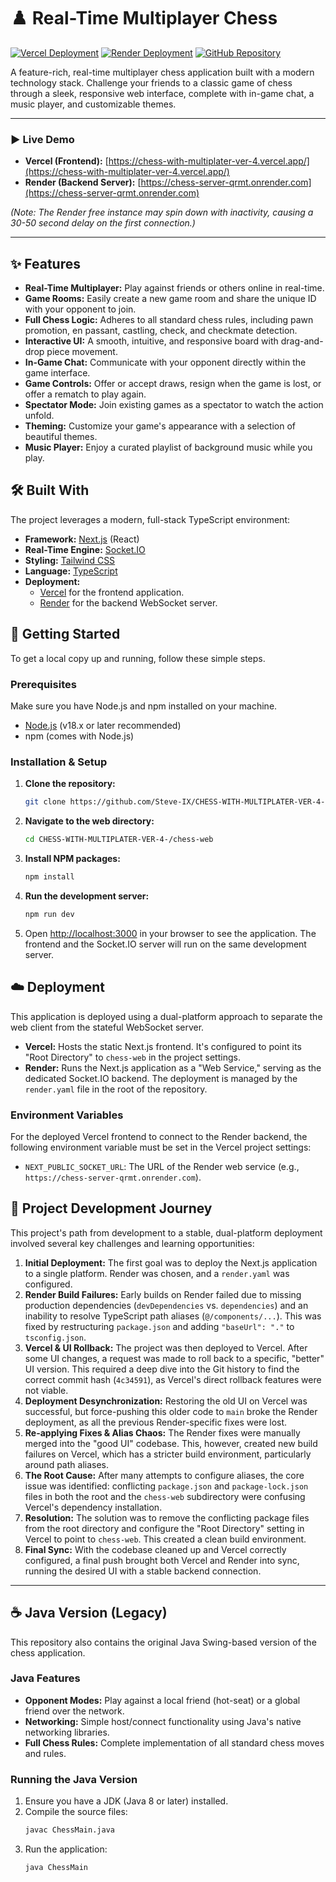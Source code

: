 # ♟️ Real-Time Multiplayer Chess

[![Vercel Deployment](https://img.shields.io/badge/Vercel-Live_Demo-black?style=for-the-badge&logo=vercel)](https://chess-with-multiplater-ver-4.vercel.app/)
[![Render Deployment](https://img.shields.io/badge/Render-Live_Demo-46E3B7?style=for-the-badge&logo=render)](https://chess-server-qrmt.onrender.com)
[![GitHub Repository](https://img.shields.io/badge/GitHub-Repo-blue?style=for-the-badge&logo=github)](https://github.com/Steve-IX/CHESS-WITH-MULTIPLATER-VER-4-)

A feature-rich, real-time multiplayer chess application built with a modern technology stack. Challenge your friends to a classic game of chess through a sleek, responsive web interface, complete with in-game chat, a music player, and customizable themes.

---

### ▶️ Live Demo

-   **Vercel (Frontend):** [https://chess-with-multiplater-ver-4.vercel.app/](https://chess-with-multiplater-ver-4.vercel.app/)
-   **Render (Backend Server):** [https://chess-server-qrmt.onrender.com](https://chess-server-qrmt.onrender.com)

*(Note: The Render free instance may spin down with inactivity, causing a 30-50 second delay on the first connection.)*

---

## ✨ Features

-   **Real-Time Multiplayer:** Play against friends or others online in real-time.
-   **Game Rooms:** Easily create a new game room and share the unique ID with your opponent to join.
-   **Full Chess Logic:** Adheres to all standard chess rules, including pawn promotion, en passant, castling, check, and checkmate detection.
-   **Interactive UI:** A smooth, intuitive, and responsive board with drag-and-drop piece movement.
-   **In-Game Chat:** Communicate with your opponent directly within the game interface.
-   **Game Controls:** Offer or accept draws, resign when the game is lost, or offer a rematch to play again.
-   **Spectator Mode:** Join existing games as a spectator to watch the action unfold.
-   **Theming:** Customize your game's appearance with a selection of beautiful themes.
-   **Music Player:** Enjoy a curated playlist of background music while you play.

## 🛠️ Built With

The project leverages a modern, full-stack TypeScript environment:

-   **Framework:** [Next.js](https://nextjs.org/) (React)
-   **Real-Time Engine:** [Socket.IO](https://socket.io/)
-   **Styling:** [Tailwind CSS](https://tailwindcss.com/)
-   **Language:** [TypeScript](https://www.typescriptlang.org/)
-   **Deployment:**
    -   [Vercel](https://vercel.com/) for the frontend application.
    -   [Render](https://render.com/) for the backend WebSocket server.

## 🚀 Getting Started

To get a local copy up and running, follow these simple steps.

### Prerequisites

Make sure you have Node.js and npm installed on your machine.
*   [Node.js](https://nodejs.org/en/download/) (v18.x or later recommended)
*   npm (comes with Node.js)

### Installation & Setup

1.  **Clone the repository:**
    ```sh
    git clone https://github.com/Steve-IX/CHESS-WITH-MULTIPLATER-VER-4-.git
    ```
2.  **Navigate to the web directory:**
    ```sh
    cd CHESS-WITH-MULTIPLATER-VER-4-/chess-web
    ```
3.  **Install NPM packages:**
    ```sh
    npm install
    ```
4.  **Run the development server:**
    ```sh
    npm run dev
    ```
5.  Open [http://localhost:3000](http://localhost:3000) in your browser to see the application. The frontend and the Socket.IO server will run on the same development server.

## ☁️ Deployment

This application is deployed using a dual-platform approach to separate the web client from the stateful WebSocket server.

-   **Vercel:** Hosts the static Next.js frontend. It's configured to point its "Root Directory" to `chess-web` in the project settings.
-   **Render:** Runs the Next.js application as a "Web Service," serving as the dedicated Socket.IO backend. The deployment is managed by the `render.yaml` file in the root of the repository.

### Environment Variables

For the deployed Vercel frontend to connect to the Render backend, the following environment variable must be set in the Vercel project settings:

-   `NEXT_PUBLIC_SOCKET_URL`: The URL of the Render web service (e.g., `https://chess-server-qrmt.onrender.com`).

## 📜 Project Development Journey

This project's path from development to a stable, dual-platform deployment involved several key challenges and learning opportunities:

1.  **Initial Deployment:** The first goal was to deploy the Next.js application to a single platform. Render was chosen, and a `render.yaml` was configured.
2.  **Render Build Failures:** Early builds on Render failed due to missing production dependencies (`devDependencies` vs. `dependencies`) and an inability to resolve TypeScript path aliases (`@/components/...`). This was fixed by restructuring `package.json` and adding `"baseUrl": "."` to `tsconfig.json`.
3.  **Vercel & UI Rollback:** The project was then deployed to Vercel. After some UI changes, a request was made to roll back to a specific, "better" UI version. This required a deep dive into the Git history to find the correct commit hash (`4c34591`), as Vercel's direct rollback features were not viable.
4.  **Deployment Desynchronization:** Restoring the old UI on Vercel was successful, but force-pushing this older code to `main` broke the Render deployment, as all the previous Render-specific fixes were lost.
5.  **Re-applying Fixes & Alias Chaos:** The Render fixes were manually merged into the "good UI" codebase. This, however, created new build failures on Vercel, which has a stricter build environment, particularly around path aliases.
6.  **The Root Cause:** After many attempts to configure aliases, the core issue was identified: conflicting `package.json` and `package-lock.json` files in both the root and the `chess-web` subdirectory were confusing Vercel's dependency installation.
7.  **Resolution:** The solution was to remove the conflicting package files from the root directory and configure the "Root Directory" setting in Vercel to point to `chess-web`. This created a clean build environment.
8.  **Final Sync:** With the codebase cleaned up and Vercel correctly configured, a final push brought both Vercel and Render into sync, running the desired UI with a stable backend connection.

---

## ☕ Java Version (Legacy)

This repository also contains the original Java Swing-based version of the chess application.

### Java Features

-   **Opponent Modes:** Play against a local friend (hot-seat) or a global friend over the network.
-   **Networking:** Simple host/connect functionality using Java's native networking libraries.
-   **Full Chess Rules:** Complete implementation of all standard chess moves and rules.

### Running the Java Version

1.  Ensure you have a JDK (Java 8 or later) installed.
2.  Compile the source files:
    ```sh
    javac ChessMain.java
    ```
3.  Run the application:
    ```sh
    java ChessMain
    ```
